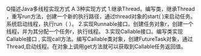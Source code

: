 Q描述Java多线程实现方式
A 3种实现方式
1.继承Thread。编写类，继承Thread ，重写run方法，创建一个新的执行路径，通过thread对象的start( )来启动任务。系统启动线程，执行run（ ）。
2.实现Runnable接口。创建任务对象r，创建一个线程，并为其分配一个任务r，执行线程。
3.实现Callable接口。编写类实现Callable接口 , 实现call方法。编写Callable类对象，创建FutureTask对象，通过Thread,启动线程。在对象上调用get方法就可以获取到Callable任务返回值。
